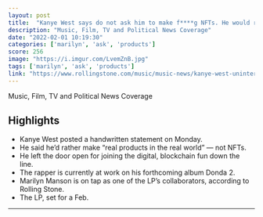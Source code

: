 ```yaml
---
layout: post
title:  "Kanye West says do not ask him to make f****g NFTs. He would rather make products that are ‘Real’ such as, ‘ Real music, Real Food, Real Clothes and Real Shelter’."
description: "Music, Film, TV and Political News Coverage"
date: "2022-02-01 10:19:30"
categories: ['marilyn', 'ask', 'products']
score: 256
image: "https://i.imgur.com/LvemZnB.jpg"
tags: ['marilyn', 'ask', 'products']
link: "https://www.rollingstone.com/music/music-news/kanye-west-uninterested-in-nft-donda-2-1293134/"
---
```


Music, Film, TV and Political News Coverage

## Highlights

- Kanye West posted a handwritten statement on Monday.
- He said he’d rather make “real products in the real world” — not NFTs.
- He left the door open for joining the digital, blockchain fun down the line.
- The rapper is currently at work on his forthcoming album Donda 2.
- Marilyn Manson is on tap as one of the LP’s collaborators, according to Rolling Stone.
- The LP, set for a Feb.

---
